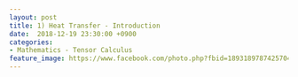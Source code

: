 ```yaml
---
layout: post
title: 1) Heat Transfer - Introduction
date:  2018-12-19 23:30:00 +0900
categories:
- Mathematics - Tensor Calculus
feature_image: https://www.facebook.com/photo.php?fbid=1893189787425704&set=a.1893187554092594&type=3&theater
---
```

